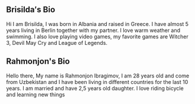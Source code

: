 ## Brisilda′s Bio

Hi I am Brisilda, I was born in Albania and raised in Greece. I have almost
5 years living in Berlin together with my partner.
I love warm weather and swimming.
I also love playing video games, my favorite games are Witcher 3, Devil May Cry
and League of Legends.
## Rahmonjon's Bio
Hello there, My name is Rahmonjon Ibragimov, I am 28 years old and come from Uzbekistan and 
I have been living in different countries for the last 10 years.
I am married and have 2,5 years old daughter. 
I love riding bicycle and learning new things

